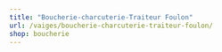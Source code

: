 ```yaml
---
title: "Boucherie-charcuterie-Traiteur Foulon"
url: /vaiges/boucherie-charcuterie-traiteur-foulon/
shop: boucherie
---
```


